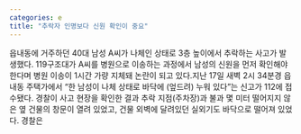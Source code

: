 ```yaml
---
categories: e
title: "추락자 인명보다 신원 확인이 중요"
---
```

읍내동에 거주하던 40대 남성 A씨가 나체인 상태로 3층 높이에서 추락하는 사고가 발생했다. 119구조대가 A씨를 병원으로 이송하는 과정에서 남성의 신원을 먼저 확인해야 한다며 병원 이송이 1시간 가량 지체돼 논란이 되고 있다.지난 17일 새벽 2시 34분경 읍내동 주택가에서 “한 남성이 나체 상태로 바닥에 (엎드려) 누워 있다”는 신고가 112에 접수됐다. 경찰이 사고 현장을 확인한 결과 추락 지점(주차장)과 불과 몇 미터 떨어지지 않은 옆 건물의 창문이 열려 있었고, 건물 외벽에 달려있던 실외기도 바닥으로 떨어져 있었다. 경찰은